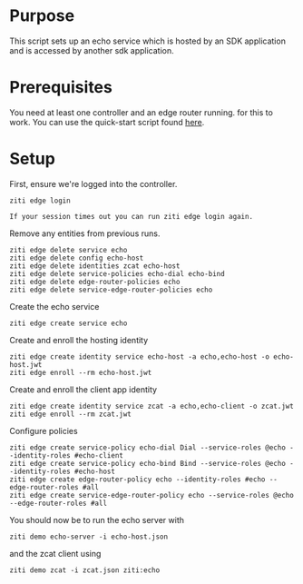 # Purpose

This script sets up an echo service which is hosted by an SDK application and
is accessed by another sdk application.

# Prerequisites

You need at least one controller and an edge router running. for this to work.
You can use the quick-start script found [here](https://github.com/openziti/ziti/tree/release-next/quickstart).

# Setup

First, ensure we're logged into the controller.

```action:ziti-login allowRetry=true
ziti edge login
```

```action:keep-session-alive interval=1m
If your session times out you can run ziti edge login again.
```

Remove any entities from previous runs.

```action:ziti
ziti edge delete service echo
ziti edge delete config echo-host
ziti edge delete identities zcat echo-host
ziti edge delete service-policies echo-dial echo-bind
ziti edge delete edge-router-policies echo
ziti edge delete service-edge-router-policies echo 
```

Create the echo service

```action:ziti
ziti edge create service echo
```

Create and enroll the hosting identity

```action:ziti
ziti edge create identity service echo-host -a echo,echo-host -o echo-host.jwt
ziti edge enroll --rm echo-host.jwt
```

Create and enroll the client app identity

```action:ziti
ziti edge create identity service zcat -a echo,echo-client -o zcat.jwt
ziti edge enroll --rm zcat.jwt
```

Configure policies

```action:ziti
ziti edge create service-policy echo-dial Dial --service-roles @echo --identity-roles #echo-client
ziti edge create service-policy echo-bind Bind --service-roles @echo --identity-roles #echo-host
ziti edge create edge-router-policy echo --identity-roles #echo --edge-router-roles #all
ziti edge create service-edge-router-policy echo --service-roles @echo --edge-router-roles #all
```

You should now be to run the echo server with

```
ziti demo echo-server -i echo-host.json
```

and
the zcat client using

```
ziti demo zcat -i zcat.json ziti:echo
```

